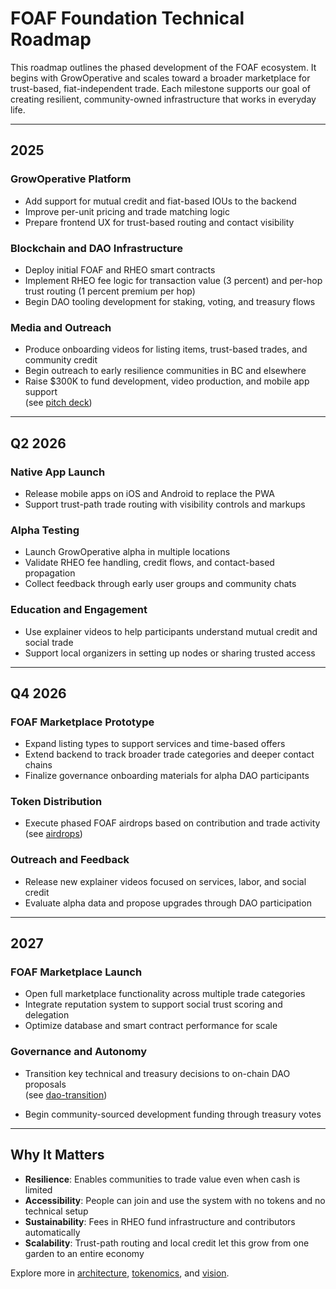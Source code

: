 # FOAF Foundation Technical Roadmap

This roadmap outlines the phased development of the FOAF ecosystem. It begins with GrowOperative and scales toward a broader marketplace for trust-based, fiat-independent trade. Each milestone supports our goal of creating resilient, community-owned infrastructure that works in everyday life.

---

## 2025

### GrowOperative Platform

- Add support for mutual credit and fiat-based IOUs to the backend
- Improve per-unit pricing and trade matching logic
- Prepare frontend UX for trust-based routing and contact visibility

### Blockchain and DAO Infrastructure

- Deploy initial FOAF and RHEO smart contracts
- Implement RHEO fee logic for transaction value (3 percent) and per-hop trust routing (1 percent premium per hop)
- Begin DAO tooling development for staking, voting, and treasury flows

### Media and Outreach

- Produce onboarding videos for listing items, trust-based trades, and community credit
- Begin outreach to early resilience communities in BC and elsewhere
- Raise $300K to fund development, video production, and mobile app support  
  (see [pitch deck](../growoperative/pitch-deck.md))

---

## Q2 2026

### Native App Launch

- Release mobile apps on iOS and Android to replace the PWA
- Support trust-path trade routing with visibility controls and markups

### Alpha Testing

- Launch GrowOperative alpha in multiple locations
- Validate RHEO fee handling, credit flows, and contact-based propagation
- Collect feedback through early user groups and community chats

### Education and Engagement

- Use explainer videos to help participants understand mutual credit and social trade
- Support local organizers in setting up nodes or sharing trusted access

---

## Q4 2026

### FOAF Marketplace Prototype

- Expand listing types to support services and time-based offers
- Extend backend to track broader trade categories and deeper contact chains
- Finalize governance onboarding materials for alpha DAO participants

### Token Distribution

- Execute phased FOAF airdrops based on contribution and trade activity  
  (see [airdrops](../../community/airdrops.md))

### Outreach and Feedback

- Release new explainer videos focused on services, labor, and social credit
- Evaluate alpha data and propose upgrades through DAO participation

---

## 2027

### FOAF Marketplace Launch

- Open full marketplace functionality across multiple trade categories
- Integrate reputation system to support social trust scoring and delegation
- Optimize database and smart contract performance for scale

### Governance and Autonomy

- Transition key technical and treasury decisions to on-chain DAO proposals  
  (see [dao-transition](../foaf-foundation/dao-transition.md))

- Begin community-sourced development funding through treasury votes

---

## Why It Matters

- **Resilience**: Enables communities to trade value even when cash is limited
- **Accessibility**: People can join and use the system with no tokens and no technical setup
- **Sustainability**: Fees in RHEO fund infrastructure and contributors automatically
- **Scalability**: Trust-path routing and local credit let this grow from one garden to an entire economy

Explore more in [architecture](./architecture.md), [tokenomics](../foaf-foundation/tokenomics.md), and [vision](../foaf-marketplace/vision.md).
